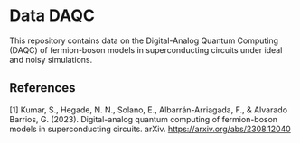 # Data DAQC
This repository contains data on the Digital-Analog Quantum Computing (DAQC) of fermion-boson models in superconducting circuits under ideal and noisy simulations. 

## References
[1] Kumar, S., Hegade, N. N., Solano, E., Albarrán-Arriagada, F., & Alvarado Barrios, G. (2023). Digital-analog quantum computing of fermion-boson models in superconducting circuits. arXiv. https://arxiv.org/abs/2308.12040
